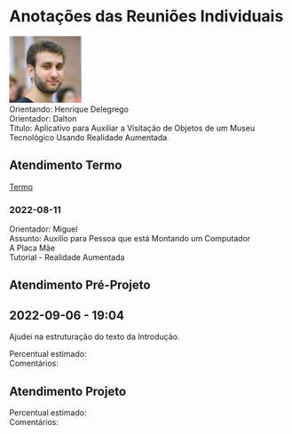 # Anotações das Reuniões Individuais  

![foto](foto.png "foto")  
Orientando: Henrique Delegrego  
Orientador: Dalton  
Título: Aplicativo para Auxiliar a Visitação de Objetos de um Museu Tecnológico Usando Realidade Aumentada  

## Atendimento Termo  

[Termo](Termo.pdf "Termo")  

### 2022-08-11

Orientador: Miguel  
Assunto: Auxilio para Pessoa que está Montando um Computador  
A Placa Mãe  
Tutorial - Realidade Aumentada  

## Atendimento Pré-Projeto  

## 2022-09-06 - 19:04

Ajudei na estruturação do texto da Introdução.  

Percentual estimado:  
Comentários:  

## Atendimento Projeto  

Percentual estimado:  
Comentários:  
